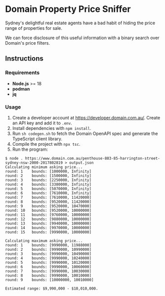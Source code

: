 # Domain Property Price Sniffer

Sydney's delightful real estate agents have a bad habit of hiding the price range of properties for sale.

We can force disclosure of this useful information with a binary search over Domain's price filters.

## Instructions

### Requirements

- **Node.js** >= 18
- **podman**
- **jq**

### Usage

1. Create a developer account at https://developer.domain.com.au/. Create an API key and add it to `.env`.
2. Install dependencies with `npm install`.
3. Run `sh codegen.sh` to fetch the Domain OpenAPI spec and generate the TypeScript client library.
4. Compile the project with `npx tsc`.
5. Run the program:

```
$ node . https://www.domain.com.au/penthouse-803-85-harrington-street-sydney-nsw-2000-2017802819 > output.json
Calculating minimum asking price...
round: 1	bounds: [1000000, Infinity]
round: 2	bounds: [1500000, Infinity]
round: 3	bounds: [2250000, Infinity]
round: 4	bounds: [3380000, Infinity]
round: 5	bounds: [5070000, Infinity]
round: 6	bounds: [7610000, Infinity]
round: 7	bounds: [7610000, 11420000]
round: 8	bounds: [9520000, 11420000]
round: 9	bounds: [9520000, 10470000]
round: 10	bounds: [9520000, 10000000]
round: 11	bounds: [9760000, 10000000]
round: 12	bounds: [9880000, 10000000]
round: 13	bounds: [9940000, 10000000]
round: 14	bounds: [9970000, 10000000]
round: 15	bounds: [9990000, 10000000]

Calculating maximum asking price...
round: 1	bounds: [9990000, 11988000]
round: 2	bounds: [9990000, 10990000]
round: 3	bounds: [9990000, 10490000]
round: 4	bounds: [9990000, 10240000]
round: 5	bounds: [9990000, 10120000]
round: 6	bounds: [9990000, 10060000]
round: 7	bounds: [9990000, 10030000]
round: 8	bounds: [9990000, 10010000]
round: 9	bounds: [10000000, 10010000]

Estimated range: $9,990,000 - $10,010,000.
```
